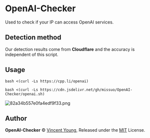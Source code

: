 # OpenAI-Checker
Used to check if your IP can access OpenAI services.

## Detection method
Our detection results come from **Cloudflare** and the accuracy is independent of this script.

## Usage
```shell
bash <(curl -Ls https://cpp.li/openai)
```
```shell
bash <(curl -Ls https://cdn.jsdelivr.net/gh/missuo/OpenAI-Checker/openai.sh)
```
![82a34b557e0fa4edf9f33.png](https://i3.wp.com/telegra.ph//file/82a34b557e0fa4edf9f33.png)

## Author
**OpenAI-Checker** © [Vincent Young](https://github.com/missuo), Released under the [MIT](./LICENSE) License.<br>
